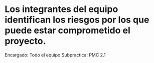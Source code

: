 # Los integrantes del equipo identifican los riesgos por los que puede estar comprometido el proyecto.

Encargado: Todo el equipo
Subpractica: PMC 2.1